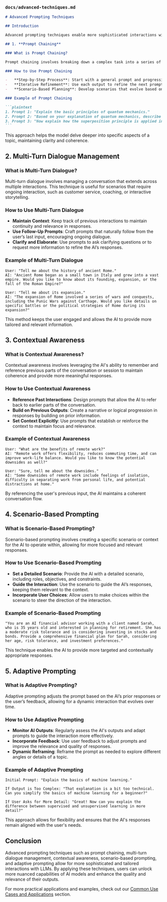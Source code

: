 ### `docs/advanced-techniques.md`

````markdown
# Advanced Prompting Techniques

## Introduction

Advanced prompting techniques enable more sophisticated interactions with Large Language Models (LLMs) by leveraging the model's capabilities in nuanced ways. These techniques are particularly useful for complex use cases that require multi-step reasoning, sustained context, or highly tailored outputs. This guide explores several advanced techniques, including prompt chaining, multi-turn dialogues, contextual awareness, and more.

## 1. **Prompt Chaining**

### What is Prompt Chaining?

Prompt chaining involves breaking down a complex task into a series of smaller, interconnected prompts. Each prompt builds on the output of the previous one, allowing for a more detailed and structured exploration of a topic or a step-by-step process.

### How to Use Prompt Chaining

-   **Step-by-Step Process**: Start with a general prompt and progressively narrow the focus based on the output.
-   **Iterative Refinement**: Use each output to refine the next prompt, guiding the model towards more specific details or deeper understanding.
-   **Scenario-Based Planning**: Develop scenarios that evolve based on user inputs and AI outputs.

### Example of Prompt Chaining

```plaintext
1. Prompt 1: "Explain the basic principles of quantum mechanics."
2. Prompt 2: "Based on your explanation of quantum mechanics, describe the concept of superposition."
3. Prompt 3: "Now explain how the superposition principle is applied in quantum computing."
```
````

This approach helps the model delve deeper into specific aspects of a topic, maintaining clarity and coherence.

## 2. **Multi-Turn Dialogue Management**

### What is Multi-Turn Dialogue?

Multi-turn dialogue involves managing a conversation that extends across multiple interactions. This technique is useful for scenarios that require ongoing interaction, such as customer service, coaching, or interactive storytelling.

### How to Use Multi-Turn Dialogue

-   **Maintain Context**: Keep track of previous interactions to maintain continuity and relevance in responses.
-   **Use Follow-Up Prompts**: Craft prompts that naturally follow from the user’s last input, encouraging ongoing dialogue.
-   **Clarify and Elaborate**: Use prompts to ask clarifying questions or to request more information to refine the AI’s responses.

### Example of Multi-Turn Dialogue

```plaintext
User: "Tell me about the history of ancient Rome."
AI: "Ancient Rome began as a small town in Italy and grew into a vast empire. Would you like to know about its founding, expansion, or the fall of the Roman Empire?"

User: "Tell me about its expansion."
AI: "The expansion of Rome involved a series of wars and conquests, including the Punic Wars against Carthage. Would you like details on specific battles or the political strategies of Rome during its expansion?"
```

This method keeps the user engaged and allows the AI to provide more tailored and relevant information.

## 3. **Contextual Awareness**

### What is Contextual Awareness?

Contextual awareness involves leveraging the AI's ability to remember and reference previous parts of the conversation or session to maintain coherence and provide more meaningful responses.

### How to Use Contextual Awareness

-   **Reference Past Interactions**: Design prompts that allow the AI to refer back to earlier parts of the conversation.
-   **Build on Previous Outputs**: Create a narrative or logical progression in responses by building on prior information.
-   **Set Context Explicitly**: Use prompts that establish or reinforce the context to maintain focus and relevance.

### Example of Contextual Awareness

```plaintext
User: "What are the benefits of remote work?"
AI: "Remote work offers flexibility, reduces commuting time, and can improve work-life balance. Would you like to know the potential downsides as well?"

User: "Sure, tell me about the downsides."
AI: "Some downsides of remote work include feelings of isolation, difficulty in separating work from personal life, and potential distractions at home."
```

By referencing the user's previous input, the AI maintains a coherent conversation flow.

## 4. **Scenario-Based Prompting**

### What is Scenario-Based Prompting?

Scenario-based prompting involves creating a specific scenario or context for the AI to operate within, allowing for more focused and relevant responses.

### How to Use Scenario-Based Prompting

-   **Set a Detailed Scenario**: Provide the AI with a detailed scenario, including roles, objectives, and constraints.
-   **Guide the Interaction**: Use the scenario to guide the AI’s responses, keeping them relevant to the context.
-   **Incorporate User Choices**: Allow users to make choices within the scenario to steer the direction of the interaction.

### Example of Scenario-Based Prompting

```plaintext
"You are an AI financial advisor working with a client named Sarah, who is 35 years old and interested in planning for retirement. She has a moderate risk tolerance and is considering investing in stocks and bonds. Provide a comprehensive financial plan for Sarah, considering her age, risk tolerance, and investment preferences."
```

This technique enables the AI to provide more targeted and contextually appropriate responses.

## 5. **Adaptive Prompting**

### What is Adaptive Prompting?

Adaptive prompting adjusts the prompt based on the AI’s prior responses or the user’s feedback, allowing for a dynamic interaction that evolves over time.

### How to Use Adaptive Prompting

-   **Monitor AI Outputs**: Regularly assess the AI's outputs and adapt prompts to guide the interaction more effectively.
-   **Incorporate Feedback**: Use user feedback to adjust prompts and improve the relevance and quality of responses.
-   **Dynamic Reframing**: Reframe the prompt as needed to explore different angles or details of a topic.

### Example of Adaptive Prompting

```plaintext
Initial Prompt: "Explain the basics of machine learning."

If Output is Too Complex: "That explanation is a bit too technical. Can you simplify the basics of machine learning for a beginner?"

If User Asks for More Detail: "Great! Now can you explain the difference between supervised and unsupervised learning in more detail?"
```

This approach allows for flexibility and ensures that the AI's responses remain aligned with the user's needs.

## Conclusion

Advanced prompting techniques such as prompt chaining, multi-turn dialogue management, contextual awareness, scenario-based prompting, and adaptive prompting allow for more sophisticated and tailored interactions with LLMs. By applying these techniques, users can unlock more nuanced capabilities of AI models and enhance the quality and relevance of their outputs.

For more practical applications and examples, check out our [Common Use Cases and Applications](use-cases.md) section.
